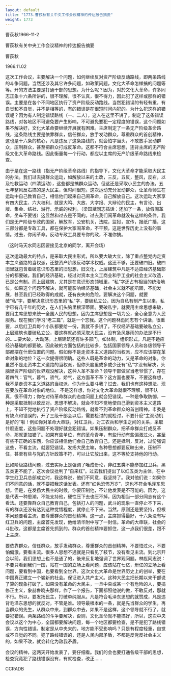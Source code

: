 ```yaml
---
layout: default
title: "1773.曹荻秋有关中央工作会议精神的传达报告摘要"
weight: 1773
---
```


曹荻秋1966-11-2

曹荻秋有关中央工作会议精神的传达报告摘要

曹荻秋

1966.11.02

这次工作会议，主要解决一个问题，如何继续反对资产阶级反动路线，即两条路线的斗争问题。当然还涉及其它许多问题，如政策问题，文化大革命怎样搞的问题等等。开的方法主要是打通干部的思想。为什么呢？因为，对於文化大革命，许多同志正象十六条所讲的，很不理解，很不认真，很不得力，因此犯了这样或那样的错误。主要是在各个不同地区执行了资产阶级反动路线。当然犯错误的有轻有重，有自觉和不自觉，并不是相等的，有的错误是在很短时间内犯的。为什么犯这样的错误呢？因为有人制定错误路线（一、二人），这人在这里不讲了。制定了这条错误路线，对各地区不可避免要产生影响，不可避免要犯一定程度的错误，这个问题如果不解决好，文化大革命要继续开展就有困难。主席制定了一条无产阶级革命路线，这条路线主要是依靠群众，信任群众，放手发动群众，尊重群众的首创精神，这也是十六条的核心，凡是违反了这条路线的，就会怕字当头，不敢放手发动群众，压制群众，甚至把群众打成反革命。这都不符合主席思想，违背主席的无产阶级文化大革命路线。因此衡量每一个行动，都应以主席的无产阶级革命路线来检查。

由于是在这一路线（指无产阶级革命路线）的指导下，文化大革命才能采取大民主的办法。我们过去搞群众运动，如解放以来的土改，三反，五反，整风，反右，以及社教运动（四清运动），这些都是搞群众运动，但这还是采取小民主的办法。五七年整风反右搞的是大民主，但时间很短。这次运动充分发动群众，让革命师生在运动中自己教育自己，相信他们起来自己闹革命，自己解放自己。这次运动大家享有四大民主、六大权利，就是大鸣、大放、大字报、大辩论的民主，有言论、出版、集会、结社、游行、示威的权利。（梁国斌同志插话：还加了一条，放假闹革命，坐车不要钱）这显然和过去是不同的。过去我们闹革命就没有这样的条件，我们是无产阶级专政的国家，解放军，公安机关，法院，监狱，宣传，报纸广播，这三部分都是专政工具，都在保护大家闹革命，不干预，这是世界历史上没有的事情。过去，你闹革命。反动专政工具要专你的政，不准你搞。

（这时马天水同志因要接见北京的同学，离开会场）

这次运动最大的特点，是采取大民主形式，所以要大破大立，除了重点整党内走资本主义道路的当权派，还整资产阶级反动学术权威。这还不够，还要破四旧。破四旧里就包含着破意识形态里的旧思想，旧文化，上层建筑中凡是不适应经济基础部分的都要破。我们的经济基础，经过对资本主义工商业和手工业的社会主义改造，已是公有制。而上层建筑，尤其是在意识形态领域里，“私”字还占有相当的统治地位，如果这个问题不解决，就可能影响经济基础，社会主义就不能巩固，不能发展，甚至我们已经取得的成就，还有丧失的危险。要解决这个问题，就要破“私”字，要解决意识形态里的“私”字，要破私立公。因为自私有制产生以来，私字已有几千年的历史，在人们头脑里根深蒂固。要破私字，就要用主席思想来破，要用主席思想来统一全国人民的思想。因为主席思想是一切为公，全心全意为人民服务。现在我们学习“老三篇”，就是一个忘我。这个问题林彪同志有个讲话，很重要，以后红卫兵每个小队都要给一份，我就不多讲了。不仅经济基础要破私立公，上层建筑也要破私立公，要这样就必须采取大民主，没有急风暴雨的办法是不行的……要大破，大动荡。上层建筑还有许多部门，如体制，组织形式，凡是不适应经济基础的都要破。因此破的方面包括的比较多，包括国家领导人员和各级领导干部都摆在什麽位置的问题。假如你不是走资本主义道路的当权派，应不应该摆在革命对象的地位？这一次提得很明确。这些人既是革命的动力，又是革命的对象，你虽然不是走资本主义道路的当权派，但你头脑里或多或少还有“私”字没有解决，头脑里资产阶级的世界观没解决，这种人革不革命？领导干部做官当老爷惯了，存在着四气：官气，暮气，骄气，娇气，这方面革不革？这方面也要革，不要这样想，我不是走资本主义道路的当权派，你为什么要斗我？过去，我们也有这种想法，现在要放在革命对象的地位。 不是这样想，你对文化大革命就很不理解，很不认真，很不得力；你在对待革命群众的态度问题上就会犯错误。一种是争取防御，一种是采取抵制以致反对。思想不解决，就会不知不觉地使自己滑到资本主义道路上，不知不觉地执行了资产阶级反动路线，就看不到革命群众的首创精神。市委是有缺点和错误的，开了三级干部会以后，需要检讨的就检讨，不要什麽“主观动机是好的”啦！例如你对革命大串联，对红卫兵，对工农兵和学生之间的关系，采取什麽态度，这些问题不处理好就会犯错误。如果压制群众，把革命群众打成反革命，那就更加错了。如果有些单位，有的革命青年，有些行动有些偏激过火，甚至有些不正确的东西，你应该相信他们会自己教育自己，还是抵制，反对，过份强调这些，不看主流，就要犯错误。发扬大民主嘛，各种思想都要反映出来，压制不住，甚至有些与党的方针政策不符，可以让它放出来，这不等於支持他的行动。

比如阶级路线问题，过去实际上是强调了唯成份论，非红五类不能参加红卫兵，黑五类更不能了，这次会议批判了“自来红”。过去我们提出了以红五类为主体，在中学生红卫兵总部成立时，我这样说，他们不同意，我坚持了。我对他们说：如果你们不同意的话，就不要把我这话发表。还有“红色恐怖万岁”，这也不符合毛泽东思想。但是，在发扬大民主的时候，你要压制他，不让他发表是不可能的。因为，这是代表一种思潮，不能支持他，硬性压下去也压不掉，因为相当一部分同志有这个看法。还要靠群众自己教育自己，包括打人的问题，武斗的现象一直停止不下来，有的群众还没有达到这种觉悟程度，就停止不下来。当然，原则还是要坚持，但根本问题要看主流，要尊重群众的首创精神。这一点，主席抓得最好，十六条没有写红卫兵的问题，主席首先发现，他给清华附中写了一封信。革命的大串联，社会的斗批改，这都是主席首先抓到的。群众的首创精神要抓住，这一点我们很差，跟不上主席。

要依靠群众，信任群众，放手发动群众，尊重群众的首创精神，不要怕过火，不要怕偏激，要看主流。很多人思想不通就是只看见了枝节，没有看见主流。到北京开会以前，我们思想上也不是通了的，後来反复地强调了世界观问题。林彪同志说：不要只看到我们一国，站在一国的立场上看问题，应该站在七亿，卅亿的立场上看问题，要看到中国，也要看到全世界。这次文化大革命是世界历史上的创举，要在中国真正建立一个崭新的社会。保证进入共产主义。这种大民主把长期以来干部说了算的现象打破了。如果没有革命的大民主，一旦中央或某一个有危险的人，要搞修正主义，象赫鲁晓夫那样，作了一个报告，下面都照他说的做，不敢反对，那就不行。所以，要发扬民主，打破单纯服从。凡是符合毛泽东思想的就赞成，凡是违背毛泽东思想的就反对，不管是谁。领导最根本的一条，就是先当群众的学生，再当群众的先生，从群众中来，到群众中去，如果不是这样，这个领导就不行了，就要犯错误。两条路线的斗争要解决，否则，文化革命就不能搞好，所以，这次中央会议以这个为中心，全国都要解决问题，每一个地区都要检查，是不是犯了路线错误，方向性错误。制定是从中央来的，地方能不受影响吗？只是有程度轻重，自觉或不自觉的不同。犯了路线错误的，还是人民内部矛盾，不都是反党反社会主义的，如果不改，就会转化为敌我矛盾。

会议的精神，这两天开始发表了，要仔细看。我们的会也要打通各级干部的思想，检查究竟犯了路线错误没有，有就检查，改正……

CCRADB

